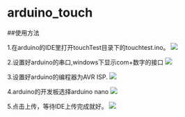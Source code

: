 # arduino_touch

##使用方法

1.在arduino的IDE里打开touchTest目录下的touchtest.ino。
![](https://github.com/woodcol/arduino_touch/raw/master/img/dk.png)

2.设置好arduino的串口,windows下显示com+数字的接口
![](https://github.com/woodcol/arduino_touch/raw/master/img/com.png)

3.设置好arduino的编程器为AVR ISP.
![](https://github.com/woodcol/arduino_touch/raw/master/img/bcq.jpeg)

4.arduino的开发板选择arduino nano
![](https://github.com/woodcol/arduino_touch/raw/master/img/kfb.jpeg)

5.点击上传，等待IDE上传完成就好。
![](https://github.com/woodcol/arduino_touch/raw/master/img/sc.png)